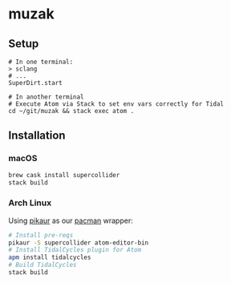 # muzak

## Setup

```
# In one terminal:
> sclang
# ...
SuperDirt.start

# In another terminal
# Execute Atom via Stack to set env vars correctly for Tidal
cd ~/git/muzak && stack exec atom .
```

## Installation

### macOS

```bash
brew cask install supercollider
stack build
```

### Arch Linux

Using [pikaur] as our [pacman] wrapper:

```bash
# Install pre-reqs
pikaur -S supercollider atom-editor-bin
# Install TidalCycles plugin for Atom
apm install tidalcycles
# Build TidalCycles
stack build
```

[pikaur]: https://github.com/actionless/pikaur
[pacman]: https://wiki.archlinux.org/index.php/Pacman 
